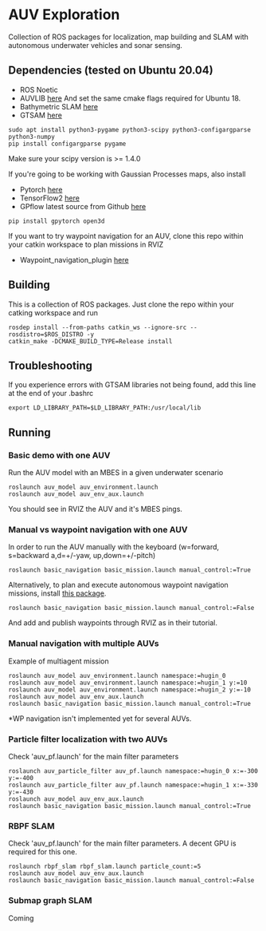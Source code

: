 # AUV Exploration

Collection of ROS packages for localization, map building and SLAM with autonomous underwater vehicles and sonar sensing.

## Dependencies (tested on Ubuntu 20.04)
* ROS Noetic
* AUVLIB [here](https://github.com/ignaciotb/auvlib/tree/extended_bm) And set the same cmake flags required for Ubuntu 18.
* Bathymetric SLAM [here](https://github.com/ignaciotb/bathymetric_slam)
* GTSAM [here](https://github.com/borglab/gtsam)

```
sudo apt install python3-pygame python3-scipy python3-configargparse python3-numpy
pip install configargparse pygame 
```
Make sure your scipy version is >= 1.4.0

If you're going to be working with Gaussian Processes maps, also install
* Pytorch [here](https://pytorch.org/)
* TensorFlow2 [here](https://www.tensorflow.org/install)
* GPflow latest source from Github [here](https://github.com/GPflow/GPflow)
```
pip install gpytorch open3d 
```
If you want to try waypoint navigation for an AUV, clone this repo within your catkin workspace to plan missions in RVIZ
* Waypoint_navigation_plugin [here](https://github.com/KumarRobotics/waypoint_navigation_plugin)

## Building
This is a collection of ROS packages. Just clone the repo within your catking workspace and run
```
rosdep install --from-paths catkin_ws --ignore-src --rosdistro=$ROS_DISTRO -y
catkin_make -DCMAKE_BUILD_TYPE=Release install
```
## Troubleshooting
If you experience errors with GTSAM libraries not being found, add this line at the end of your .bashrc

    export LD_LIBRARY_PATH=$LD_LIBRARY_PATH:/usr/local/lib

## Running 
### Basic demo with one AUV
Run the AUV model with an MBES in a given underwater scenario
```
roslaunch auv_model auv_environment.launch
roslaunch auv_model auv_env_aux.launch
```
You should see in RVIZ the AUV and it's MBES pings.

### Manual vs waypoint navigation with one AUV
In order to run the AUV manually with the keyboard (w=forward, s=backward a,d=+/-yaw, up,down=+/-pitch)
```
roslaunch basic_navigation basic_mission.launch manual_control:=True
```
Alternatively, to plan and execute autonomous waypoint navigation missions, install [this package](https://github.com/KumarRobotics/waypoint_navigation_plugin).
```
roslaunch basic_navigation basic_mission.launch manual_control:=False
```
And add and publish waypoints through RVIZ as in their tutorial.

### Manual navigation with multiple AUVs
Example of multiagent mission
```
roslaunch auv_model auv_environment.launch namespace:=hugin_0
roslaunch auv_model auv_environment.launch namespace:=hugin_1 y:=10
roslaunch auv_model auv_environment.launch namespace:=hugin_2 y:=-10
roslaunch auv_model auv_env_aux.launch
roslaunch basic_navigation basic_mission.launch manual_control:=True
```
*WP navigation isn't implemented yet for several AUVs.

### Particle filter localization with two AUVs
Check 'auv_pf.launch' for the main filter parameters
```
roslaunch auv_particle_filter auv_pf.launch namespace:=hugin_0 x:=-300 y:=-400
roslaunch auv_particle_filter auv_pf.launch namespace:=hugin_1 x:=-330 y:=-430
roslaunch auv_model auv_env_aux.launch
roslaunch basic_navigation basic_mission.launch manual_control:=True
```
### RBPF SLAM
Check 'auv_pf.launch' for the main filter parameters. A decent GPU is required for this one.
```
roslaunch rbpf_slam rbpf_slam.launch particle_count:=5
roslaunch auv_model auv_env_aux.launch
roslaunch basic_navigation basic_mission.launch manual_control:=False
```
### Submap graph SLAM
Coming
